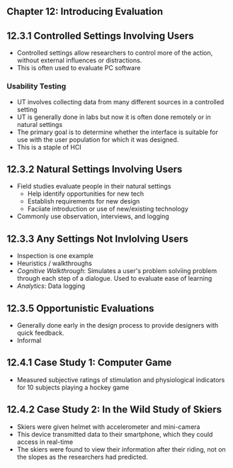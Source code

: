 Chapter 12: Introducing Evaluation
----------------------------------

## 12.3.1 Controlled Settings Involving Users ##

- Controlled settings allow researchers to control more of the action, 
  without external influences or distractions.
- This is often used to evaluate PC software

### Usability Testing ###

- UT involves collecting data from many different sources in a controlled
  setting
- UT is generally done in labs but now it is often done remotely or in 
  natural settings
- The primary goal is to determine whether the interface is suitable for use 
  with the user population for which it was designed.
- This is a staple of HCI


## 12.3.2 Natural Settings Involving Users ##

- Field studies evaluate people in their natural settings
  - Help identify opportunities for new tech
  - Establish requirements for new design
  - Faciiate introduction or use of new/existing technology
- Commonly use observation, interviews, and logging

## 12.3.3 Any Settings Not Invlolving Users ##

- Inspection is one example
- Heuristics / walkthroughs
- *Cognitive Walkthrough*: Simulates a user's problem solviing problem 
  through each step of a dialogue. Used to evaluate ease of learning
- *Analytics*: Data logging

## 12.3.5 Opportunistic Evaluations ##

- Generally done early in the design process to provide designers with quick 
  feedback.
- Informal

## 12.4.1 Case Study 1: Computer Game ##

- Measured subjective ratings of stimulation and physiological indicators for
  10 subjects playing a hockey game

## 12.4.2 Case Study 2: In the Wild Study of Skiers ##

- Skiers were given helmet with accelerometer and mini-camera
- This device transmitted data to their smartphone, which they could access in
  real-time
- The skiers were found to view their information after their riding, not on 
  the slopes as the researchers had predicted.
